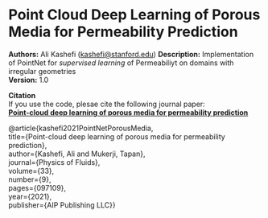 # Point Cloud Deep Learning of Porous Media for Permeability Prediction

**Authors:** Ali Kashefi (kashefi@stanford.edu)
**Description:** Implementation of PointNet for *supervised learning* of Permeabiliyt on domains with irregular geometries <br>
**Version:** 1.0 <br>

**Citation** <br>
If you use the code, plesae cite the following journal paper: <br>
**[Point-cloud deep learning of porous media for permeability prediction](https://doi.org/10.1063/5.0063904)**

@article{kashefi2021PointNetPorousMedia, <br>
  title={Point-cloud deep learning of porous media for permeability prediction}, <br>
  author={Kashefi, Ali and Mukerji, Tapan}, <br>
  journal={Physics of Fluids}, <br>
  volume={33}, <br>
  number={9}, <br>
  pages={097109}, <br>
  year={2021}, <br>
  publisher={AIP Publishing LLC}} <br>
